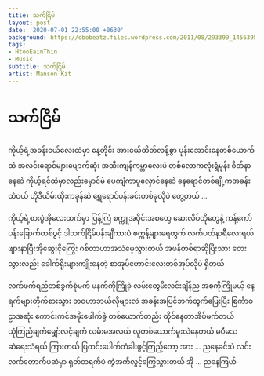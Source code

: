 ```yaml
---
title: သက်ငြိမ်
layout: post
date: '2020-07-01 22:55:00 +0630'
background: https://obobeatz.files.wordpress.com/2011/08/293399_145639582187284_100002237283781_266322_7611634_n.jpg
tags:
- HtooEainThin
- Music
subtitle: သက်ငြိမ်
artist: Manson Kit
---
```


# သက်ငြိမ်
ကိုယ့်ရဲ့အခန်းငယ်လေးထဲမှာ
နေ့တိုင်း အားငယ်ထိတ်လန့်စွာ
ပုန်းအောင်းနေတစ်ယောက်ထဲ
အလင်းရောင်များပျောက်ဆုံး
အထီးကျန်ကမ္ဘာလေးပဲ
တစ်လောကလုံးရွံမုန်း
စိတ်နာနေဆဲ
ကိုယ့်ရင်ထဲမှာလည်းမှောင်မဲ
ပေကျံကာပူလှောင်နေဆဲ
နေရောင်တစ်ချို့ကအခန်းထဲဝယ်
ဟိုဒီယိမ်းထိုးကခုန်ဆဲ
ရွှေရောင်ပန်းခင်းတစ်ခုလိုပဲ
တွေ့တယ် ...

ကိုယ့်ရဲ့စားပွဲအိုလေးထက်မှာ
ပြန့်ကြဲ စက္ကူအပိုင်းအစတွေ
ဆေးလိပ်တိုတွေနဲ့
ကန့်ကော်ပန်းခြောက်တစ်ပွင့်
ဒါသက်ငြိမ်ပန်းချီကားပဲ
စက္ကန့်များရေတွက်
လက်ပတ်နာရီလေးရယ်
ဖျားနာပြီးအိုဆွေးငိုကြွေး
ဂစ်တာဟာအသံမေ့သွားတယ်
အဖန်တစ်ရာဆိုပြီးသား
တေးသွားလည်း
ခေါက်ရိုးများကျိုးနေတဲ့
စာအုပ်ဟောင်းလေးတစ်အုပ်လိုပဲ
ရှိတယ်

လက်ဖက်ရည်တစ်ခွက်စုံမက်
မနက်ကိုကြိုခဲ့
လမ်းတွေမီးလင်းချိန်ည
အစကိုကြိုမယ့်
နေ့ရက်များတိုက်စားသွား
ဘဝဟာဘယ်လိုများလဲ
အခန်းအပြင်ဘက်ထွက်ပြေးပြီး
စြင်္ကာဝဠာအဆုံး
ကောင်းကင်အမိုးဖေါက်ခွဲ
တစ်ယောက်တည်း
ထိုင်နေတာအိပ်မက်တယ်
ယုံကြည်ချက်မျှော်လင့်ချက်
လမ်းမအလယ်
လူတစ်ယောက်မူးလဲနေတယ်
မပီမသဆဲရေးသံရယ်
ကြားတယ်
ပြတင်းပေါက်တံခါးဖွင့်ကြည့်တော့
အား ... ညနေခင်းပဲ
လင်းလက်တောက်ပဆဲမှာ
ရုတ်တရက်ပဲ
ကွဲအက်လွင့်ကြွေသွားတယ်
အို ... ညနေကြယ်
